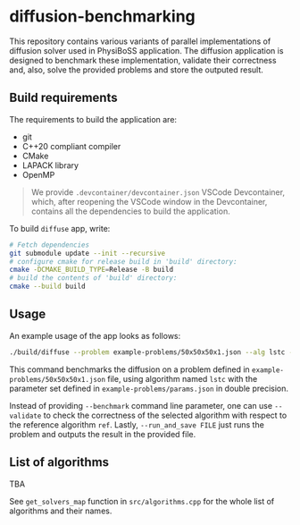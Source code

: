 # diffusion-benchmarking

This repository contains various variants of parallel implementations of diffusion solver used in PhysiBoSS application. The diffusion application is designed to benchmark these implementation, validate their correctness and, also, solve the provided problems and store the outputed result.

## Build requirements

The requirements to build the application are:
- git
- C++20 compliant compiler
- CMake
- LAPACK library
- OpenMP

> We provide `.devcontainer/devcontainer.json` VSCode Devcontainer, which, after reopening the VSCode window in the Devcontainer, contains all the dependencies to build the application. 

To build `diffuse` app, write:
```bash
# Fetch dependencies
git submodule update --init --recursive
# configure cmake for release build in 'build' directory:
cmake -DCMAKE_BUILD_TYPE=Release -B build
# build the contents of 'build' directory:
cmake --build build
```

## Usage

An example usage of the app looks as follows:
```bash
./build/diffuse --problem example-problems/50x50x50x1.json --alg lstc --params example-problems/params.json --benchmark --double
```
This command benchmarks the diffusion on a problem defined in `example-problems/50x50x50x1.json` file, using algorithm named `lstc` with the parameter set defined in `example-problems/params.json` in double precision. 

Instead of providing `--benchmark` command line parameter, one can use `--validate` to check the correctness of the selected algorithm with respect to the reference algorithm `ref`. Lastly, `--run_and_save FILE` just runs the problem and outputs the result in the provided file.

## List of algorithms

TBA

See `get_solvers_map` function in `src/algorithms.cpp` for the whole list of algorithms and their names.
